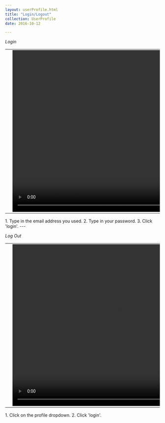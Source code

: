 ```yaml
---
layout: userProfile.html
title: "Login/Logout"
collection: UserProfile
date: 2016-10-12

---
```

*Login*

<table>
<tr>
<td width="50px"></td>
<td width="700px">
<video width="700" height="525" controls>
	<source src="/assets/video/UserProfile/How_to_login.mp4" type="video/mp4">
	Your browser does not support the video tag.
</video>
</td>
<td width="50px"></td>
</tr>
</table>
1.	Type in the email address you used.
2.  Type in your password.
3.  Click 'login'.
---

*Log Out*

<table>
<tr>
<td width="50px"></td>
<td width="700px">
<video width="700" height="525" controls>
	<source src="/assets/video/UserProfile/How_to_logout.mp4" type="video/mp4">
	Your browser does not support the video tag.
</video>
</td>
<td width="50px"></td>
</tr>
</table>
1.	Click on the profile dropdown.
2.  Click 'login'.
